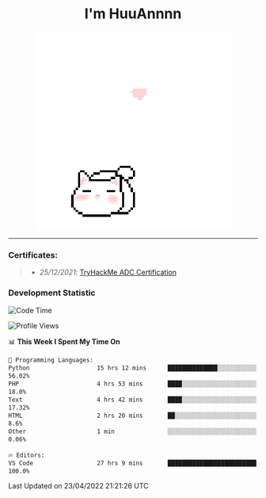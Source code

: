 <h1 align='center'>I'm HuuAnnnn</h1>
<p align="center">
 <img src="cat_intro.gif" />
</p>

___

### Certificates:
>- *25/12/2021*: [TryHackMe ADC Certification](https://tryhackme-certificates.s3-eu-west-1.amazonaws.com/THM-HKVVJOIWJA.png)


### Development Statistic

<!--START_SECTION:waka-->
![Code Time](http://img.shields.io/badge/Code%20Time-109%20hrs%208%20mins-blue)

![Profile Views](http://img.shields.io/badge/Profile%20Views-18-blue)

📊 **This Week I Spent My Time On** 

```text
💬 Programming Languages: 
Python                   15 hrs 12 mins      ██████████████░░░░░░░░░░░   56.02% 
PHP                      4 hrs 53 mins       ████░░░░░░░░░░░░░░░░░░░░░   18.0% 
Text                     4 hrs 42 mins       ████░░░░░░░░░░░░░░░░░░░░░   17.32% 
HTML                     2 hrs 20 mins       ██░░░░░░░░░░░░░░░░░░░░░░░   8.6% 
Other                    1 min               ░░░░░░░░░░░░░░░░░░░░░░░░░   0.06%

🔥 Editors: 
VS Code                  27 hrs 9 mins       █████████████████████████   100.0%

```


 Last Updated on 23/04/2022 21:21:26 UTC
<!--END_SECTION:waka-->
